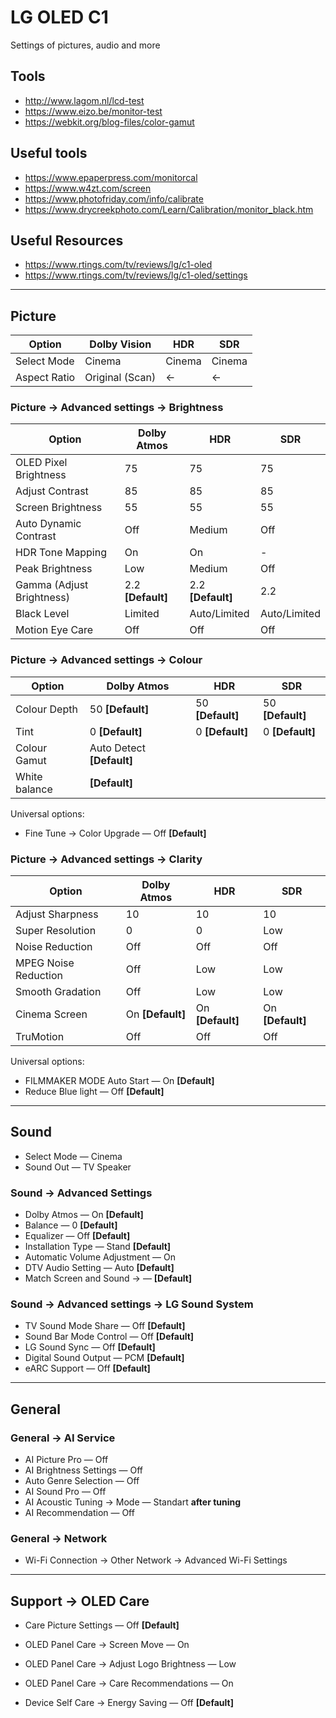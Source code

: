 # LG OLED C1

Settings of pictures, audio and more

## Tools

- <http://www.lagom.nl/lcd-test>
- <https://www.eizo.be/monitor-test>
- <https://webkit.org/blog-files/color-gamut>

## Useful tools

- <https://www.epaperpress.com/monitorcal>
- <https://www.w4zt.com/screen>
- <https://www.photofriday.com/info/calibrate>
- <https://www.drycreekphoto.com/Learn/Calibration/monitor_black.htm>

## Useful Resources

- <https://www.rtings.com/tv/reviews/lg/c1-oled>
- <https://www.rtings.com/tv/reviews/lg/c1-oled/settings>

---

## Picture

| Option       | Dolby Vision    | HDR    | SDR    |
| ------------ | --------------- | ------ | ------ |
| Select Mode  | Cinema          | Cinema | Cinema |
| Aspect Ratio | Original (Scan) | ←      | ←      |

### Picture → Advanced settings → Brightness

| Option                    | Dolby Atmos       | HDR               | SDR          |
| ------------------------- | ----------------- | ----------------- | ------------ |
| OLED Pixel Brightness     | 75                | 75                | 75           |
| Adjust Contrast           | 85                | 85                | 85           |
| Screen Brightness         | 55                | 55                | 55           |
| Auto Dynamic Contrast     | Off               | Medium            | Off          |
| HDR Tone Mapping          | On                | On                | -            |
| Peak Brightness           | Low               | Medium            | Off          |
| Gamma (Adjust Brightness) | 2.2 **[Default]** | 2.2 **[Default]** | 2.2          |
| Black Level               | Limited           | Auto/Limited      | Auto/Limited |
| Motion Eye Care           | Off               | Off               | Off          |

### Picture → Advanced settings → Colour

| Option        | Dolby Atmos               | HDR              | SDR              |
| ------------- | ------------------------- | ---------------- | ---------------- |
| Colour Depth  | 50 **[Default]**          | 50 **[Default]** | 50 **[Default]** |
| Tint          | 0 **[Default]**           | 0 **[Default]**  | 0 **[Default]**  |
| Colour Gamut  | Auto Detect **[Default]** |
| White balance | **[Default]**             |

Universal options:

- Fine Tune → Color Upgrade — Off **[Default]**

### Picture → Advanced settings → Clarity

| Option               | Dolby Atmos      | HDR              | SDR              |
| -------------------- | ---------------- | ---------------- | ---------------- |
| Adjust Sharpness     | 10               | 10               | 10               |
| Super Resolution     | 0                | 0                | Low              |
| Noise Reduction      | Off              | Off              | Off              |
| MPEG Noise Reduction | Off              | Low              | Low              |
| Smooth Gradation     | Off              | Low              | Low              |
| Cinema Screen        | On **[Default]** | On **[Default]** | On **[Default]** |
| TruMotion            | Off              | Off              | Off              |

Universal options:

- FILMMAKER MODE Auto Start — On **[Default]**
- Reduce Blue light — Off **[Default]**

---

## Sound

- Select Mode — Cinema
- Sound Out — TV Speaker

### Sound → Advanced Settings

- Dolby Atmos — On **[Default]**
- Balance — 0 **[Default]**
- Equalizer — Off **[Default]**
- Installation Type — Stand **[Default]**
- Automatic Volume Adjustment — On
- DTV Audio Setting — Auto **[Default]**
- Match Screen and Sound → — **[Default]**

### Sound → Advanced settings → LG Sound System

- TV Sound Mode Share — Off **[Default]**
- Sound Bar Mode Control — Off **[Default]**
- LG Sound Sync — Off **[Default]**
- Digital Sound Output — PCM **[Default]**
- eARC Support — Off **[Default]**

---

## General

### General → AI Service

- AI Picture Pro — Off
- AI Brightness Settings — Off
- Auto Genre Selection — Off
- AI Sound Pro — Off
- AI Acoustic Tuning → Mode — Standart **after tuning**
- AI Recommendation — Off

### General → Network

- Wi-Fi Connection → Other Network → Advanced Wi-Fi Settings

---

## Support → OLED Care

- Care Picture Settings — Off **[Default]**
- OLED Panel Care → Screen Move — On
- OLED Panel Care → Adjust Logo Brightness — Low
- OLED Panel Care → Care Recommendations — On

- Device Self Care → Energy Saving — Off **[Default]**

